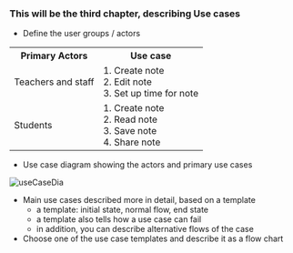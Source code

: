 ### This will be the third chapter, describing Use cases

* Define the user groups / actors 
 
 <table>
  <tr>
    <th>Primary Actors</th>
    <th>Use case</th>
  </tr>
  <tr>
    <td>Teachers and staff </td>
    <td>1. Create note <br/>
        2. Edit note <br/>
        3. Set up time for note <br/>
    </td>
  </tr>
  <tr>
    <td>Students</td>
    <td>1. Create note <br/>
        2. Read note <br/>
        3. Save note <br/>
        4. Share note <br/>
    </td>
  </tr>
</table> 

* Use case diagram showing the actors and primary use cases
 
<img src="http://users.metropolia.fi/~dieun/SW.jpg" alt="useCaseDia"/>

* Main use cases described more in detail, based on a template
  * a template: initial state, normal flow, end state
  * a template also tells how a use case can fail
  * in addition, you can describe alternative flows of the case
* Choose one of the use case templates and describe it as a flow chart
